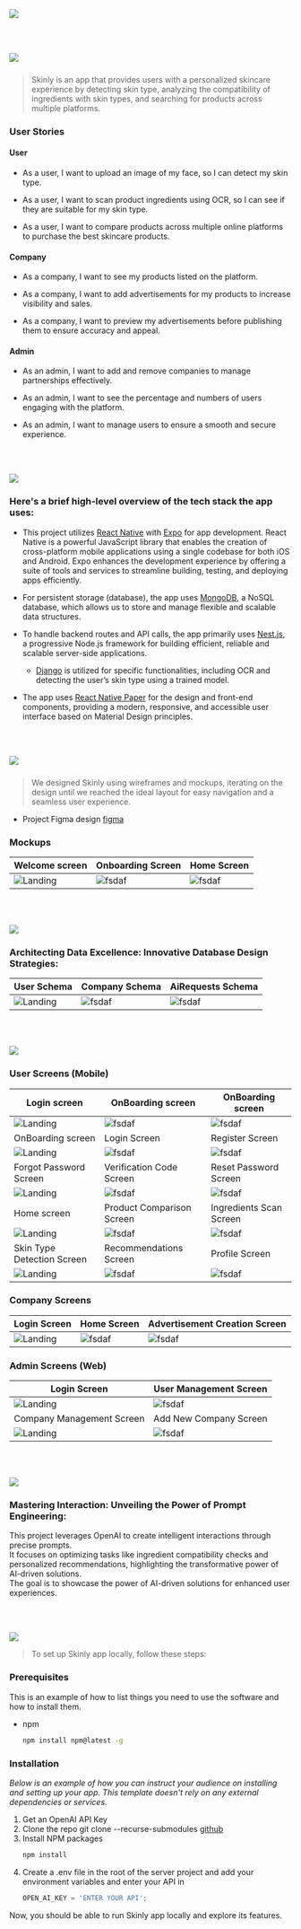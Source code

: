 <img src="./readme/title1.svg"/>

<br><br>

<!-- project philosophy -->
<img src="./readme/title2.svg"/>

###

> Skinly is an app that provides users with a personalized skincare experience by detecting skin type, analyzing the compatibility of ingredients with skin types, and searching for products across multiple platforms.


### User Stories
#### User

- As a user, I want to upload an image of my face, so I can detect my skin type.

- As a user, I want to scan product ingredients using OCR, so I can see if they are suitable for my skin type.

- As a user, I want to compare products across multiple online platforms to purchase the best skincare products.


#### Company
- As a company, I want to see my products listed on the platform.

- As a company, I want to add advertisements for my products to increase visibility and sales.

- As a company, I want to preview my advertisements before publishing them to ensure accuracy and appeal.


#### Admin
- As an admin, I want to add and remove companies to manage partnerships effectively.

- As an admin, I want to see the percentage and numbers of users engaging with the platform.

- As an admin, I want to manage users to ensure a smooth and secure experience.

<br><br>
<!-- Tech stack -->
<img src="./readme/title3.svg"/>

###  Here's a brief high-level overview of the tech stack the app uses:

- This project utilizes [React Native](https://reactnative.dev/) with [Expo](https://expo.dev/) for app development. React Native is a powerful JavaScript library that enables the creation of cross-platform mobile applications using a single codebase for both iOS and Android. Expo enhances the development experience by offering a suite of tools and services to streamline building, testing, and deploying apps efficiently.

- For persistent storage (database), the app uses [MongoDB](https://www.mongodb.com/), a NoSQL database, which allows us to store and manage flexible and scalable data structures.

- To handle backend routes and API calls, the app primarily uses [Nest.js](https://nestjs.com/), a progressive Node.js framework for building efficient, reliable and scalable server-side applications.

  - [Django](https://www.djangoproject.com/) is utilized for specific functionalities, including OCR and detecting the user’s skin type using a trained model.

- The app uses [ React Native Paper](https://reactnativepaper.com/) for the design and front-end components, providing a modern, responsive, and accessible user interface based on Material Design principles.
<!--
- The app uses the font ["Poppins"](https://fonts.google.com/specimen/Poppins) as its main font, offering a clean and modern design aesthetic that aligns with the material design guidelines.
 -->

<br><br>
<!-- UI UX -->
<img src="./readme/title4.svg"/>

###

> We designed Skinly using wireframes and mockups, iterating on the design until we reached the ideal layout for easy navigation and a seamless user experience.

- Project Figma design [figma](https://www.figma.com/design/QMLETGiujnRpv5Vc193IZc/UI-UX-Assignments?node-id=117-417&p=f&t=hetwMb0YXQQht2Jd-0)


### Mockups
| Welcome screen  | Onboarding Screen | Home Screen |
| ---| ---| ---|
| ![Landing](./readme/mockup1.png) | ![fsdaf](./readme/mockup2.png) | ![fsdaf](./readme/mockup3.png) |

<br><br>

<!-- Database Design -->

<img src="./readme/title5.svg"/>

###  Architecting Data Excellence: Innovative Database Design Strategies:

<!-- - Insert ER Diagram here -->
| User Schema  | Company Schema | AiRequests Schema |
| ---| ---| ---|
| ![Landing](./readme/user-snapshot1.png) | ![fsdaf](./readme/company-snapshot1.png)| ![fsdaf](./readme/ai-snapshot1.png) |


<br><br>


<!-- Implementation -->
<img src="./readme/title6.svg"/>


### User Screens (Mobile)
| Login screen  | OnBoarding screen | OnBoarding screen |
| ---| ---| ---|
| ![Landing](./readme/app/welcom-screen.jpeg) | ![fsdaf](./readme/app//onboarding1.jpeg) | ![fsdaf](./readme/app/onboarding2.jpeg) |
| OnBoarding screen  | Login Screen | Register Screen |
| ![Landing](./readme/app/onboarding3.jpeg) | ![fsdaf](./readme/app/login.jpeg) | ![fsdaf](./readme/app/register.jpeg) |
| Forgot Password Screen  | Verification Code Screen | Reset Password Screen |
| ![Landing](./readme/app/forget=password.jpeg) | ![fsdaf](./readme/app/verify.jpeg) | ![fsdaf](./readme/app/reseet.jpeg) |
| Home screen  | Product Comparison Screen | Ingredients Scan Screen |
| ![Landing](./readme/app/home.gif) | ![fsdaf](./readme/app/product.gif) | ![fsdaf](./readme/app/openai.gif) |
| Skin Type Detection Screen  | Recommendations Screen | Profile Screen |
| ![Landing](./readme/app/skin-detection-1.gif) | ![fsdaf](./readme/app/recommendations.jpeg) | ![fsdaf](./readme/app/profile.gif) |


### Company Screens
| Login Screen  | Home Screen |  Advertisement Creation Screen |
| ---| ---| ---|
| ![Landing](./readme/app/company-login.jpeg) | ![fsdaf](./readme/app/company-home.jpeg) | ![fsdaf](./readme/app/advertisment.jpeg) |

### Admin Screens (Web)
| Login Screen  | User Management Screen |
| ---| ---|
| ![Landing](./readme/app/admin-login.png) | ![fsdaf](./readme/app/admin-users.png) |
| Company Management Screen  | Add New Company Screen |
| ![Landing](./readme/app/admin-companies.png) | ![fsdaf](./readme/app/admin-addCompany.png) |
<br><br>


<!-- Prompt Engineering -->
<img src="./readme/title7.svg"/>

###  Mastering Interaction: Unveiling the Power of Prompt Engineering:

This project leverages OpenAI to create intelligent interactions through precise prompts.<br>
 It focuses on optimizing tasks like ingredient compatibility checks and personalized recommendations, highlighting the transformative power of AI-driven solutions.<br>
 The goal is to showcase the power of AI-driven solutions for enhanced user experiences.

<br><br>

<!-- AWS Deployment -->
<!-- <img src="./readme/title8.svg"/>

###  Efficient Deployment: Unleashing the Potential with AWS Integration: -->



<!-- <br><br> -->

<!-- Unit Testing -->

<!-- How to run -->
<img src="./readme/title10.svg"/>

> To set up Skinly app locally, follow these steps:

### Prerequisites

This is an example of how to list things you need to use the software and how to install them.
* npm
  ```sh
  npm install npm@latest -g
  ```

### Installation

_Below is an example of how you can instruct your audience on installing and setting up your app. This template doesn't rely on any external dependencies or services._

1. Get an OpenAI API Key
2. Clone the repo
   git clone --recurse-submodules [github](https://github.com/LyneSultan/Skinly.git)
3. Install NPM packages
   ```sh
   npm install
   ```
4. Create a .env file in the root of the server project and add your environment variables and enter your API in
   ```js
   OPEN_AI_KEY = 'ENTER YOUR API';
   ```

Now, you should be able to run Skinly app locally and explore its features.
